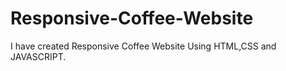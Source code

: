 # Responsive-Coffee-Website
I have created Responsive Coffee Website Using HTML,CSS and JAVASCRIPT.
